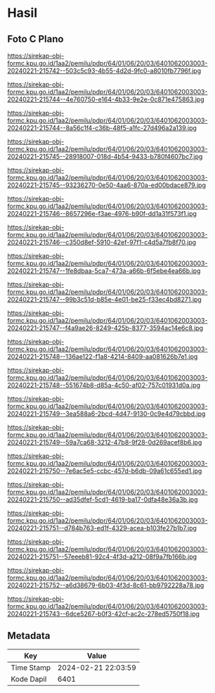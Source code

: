 # Hasil

## Foto C Plano

https://sirekap-obj-formc.kpu.go.id/1aa2/pemilu/pdpr/64/01/06/20/03/6401062003003-20240221-215742--503c5c93-4b55-4d2d-9fc0-a8010fb7796f.jpg

https://sirekap-obj-formc.kpu.go.id/1aa2/pemilu/pdpr/64/01/06/20/03/6401062003003-20240221-215744--4e760750-e164-4b33-9e2e-0c871e475863.jpg

https://sirekap-obj-formc.kpu.go.id/1aa2/pemilu/pdpr/64/01/06/20/03/6401062003003-20240221-215744--8a56c1f4-c36b-48f5-a1fc-27d496a2a139.jpg

https://sirekap-obj-formc.kpu.go.id/1aa2/pemilu/pdpr/64/01/06/20/03/6401062003003-20240221-215745--28918007-018d-4b54-9433-b780f4607bc7.jpg

https://sirekap-obj-formc.kpu.go.id/1aa2/pemilu/pdpr/64/01/06/20/03/6401062003003-20240221-215745--93236270-0e50-4aa6-870a-ed00bdace879.jpg

https://sirekap-obj-formc.kpu.go.id/1aa2/pemilu/pdpr/64/01/06/20/03/6401062003003-20240221-215746--8657296e-f3ae-4976-b90f-dd1a31f573f1.jpg

https://sirekap-obj-formc.kpu.go.id/1aa2/pemilu/pdpr/64/01/06/20/03/6401062003003-20240221-215746--c350d8ef-5910-42ef-97f1-c4d5a7fb8f70.jpg

https://sirekap-obj-formc.kpu.go.id/1aa2/pemilu/pdpr/64/01/06/20/03/6401062003003-20240221-215747--1fe8dbaa-5ca7-473a-a66b-6f5ebe4ea66b.jpg

https://sirekap-obj-formc.kpu.go.id/1aa2/pemilu/pdpr/64/01/06/20/03/6401062003003-20240221-215747--99b3c51d-b85e-4e01-be25-f33ec4bd8271.jpg

https://sirekap-obj-formc.kpu.go.id/1aa2/pemilu/pdpr/64/01/06/20/03/6401062003003-20240221-215747--f4a9ae26-8249-425b-8377-3594ac14e6c8.jpg

https://sirekap-obj-formc.kpu.go.id/1aa2/pemilu/pdpr/64/01/06/20/03/6401062003003-20240221-215748--136ae122-f1a8-4214-8409-aa081626b7e1.jpg

https://sirekap-obj-formc.kpu.go.id/1aa2/pemilu/pdpr/64/01/06/20/03/6401062003003-20240221-215748--551674b8-d85a-4c50-af02-757c01931d0a.jpg

https://sirekap-obj-formc.kpu.go.id/1aa2/pemilu/pdpr/64/01/06/20/03/6401062003003-20240221-215749--3ea588a6-2bcd-4d47-9130-0c9e4d79cbbd.jpg

https://sirekap-obj-formc.kpu.go.id/1aa2/pemilu/pdpr/64/01/06/20/03/6401062003003-20240221-215749--59a7ca68-3212-47b8-9f28-0d269acef8b6.jpg

https://sirekap-obj-formc.kpu.go.id/1aa2/pemilu/pdpr/64/01/06/20/03/6401062003003-20240221-215750--7e6ac5e5-ccbc-457d-b6db-09a61c655ed1.jpg

https://sirekap-obj-formc.kpu.go.id/1aa2/pemilu/pdpr/64/01/06/20/03/6401062003003-20240221-215750--ad35dfef-5cd1-4619-ba17-0dfa48e36a3b.jpg

https://sirekap-obj-formc.kpu.go.id/1aa2/pemilu/pdpr/64/01/06/20/03/6401062003003-20240221-215751--d784b763-ed1f-4329-acea-b103fe27b1b7.jpg

https://sirekap-obj-formc.kpu.go.id/1aa2/pemilu/pdpr/64/01/06/20/03/6401062003003-20240221-215751--57eeeb81-92c4-4f3d-a212-08f9a7fb166b.jpg

https://sirekap-obj-formc.kpu.go.id/1aa2/pemilu/pdpr/64/01/06/20/03/6401062003003-20240221-215752--a6d38679-6b03-4f3d-8c61-bb9792228a78.jpg

https://sirekap-obj-formc.kpu.go.id/1aa2/pemilu/pdpr/64/01/06/20/03/6401062003003-20240221-215743--6dce5267-b0f3-42cf-ac2c-278ed5750f18.jpg


## Metadata

| Key        | Value               |
| ---------- | ------------------- |
| Time Stamp | 2024-02-21 22:03:59 |
| Kode Dapil | 6401                |



